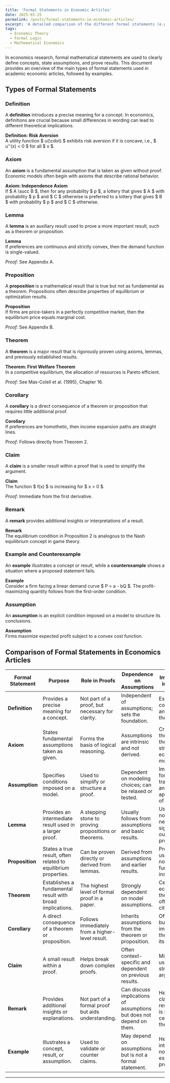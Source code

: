 ```yaml
---
title: 'Formal Statements in Economic Articles'
date: 2025-03-25
permalink: /posts/formal-statements-in-economic-articles/
excerpt: 'A detailed comparison of the different formal statements (e.g., Definitions, Axioms, Lemmas) commonly used in economic research, highlighting their purpose, role in proofs, and importance in theory.'
tags:
  - Economic Theory
  - Formal Logic
  - Mathematical Economics
---
```


In economics research, formal mathematical statements are used to clearly define concepts, state assumptions, and prove results. This document provides an overview of the main types of formal statements used in academic economic articles, followed by examples.

## Types of Formal Statements

### Definition
A **definition** introduces a precise meaning for a concept. In economics, definitions are crucial because small differences in wording can lead to different theoretical implications.

**Definition: Risk Aversion**  
A utility function $ u(\cdot) $ exhibits risk aversion if it is concave, i.e., $ u''(x) < 0 $ for all $ x $.

### Axiom
An **axiom** is a fundamental assumption that is taken as given without proof. Economic models often begin with axioms that describe rational behavior.

**Axiom: Independence Axiom**  
If $ A \succ B $, then for any probability $ p $, a lottery that gives $ A $ with probability $ p $ and $ C $ otherwise is preferred to a lottery that gives $ B $ with probability $ p $ and $ C $ otherwise.

### Lemma
A **lemma** is an auxiliary result used to prove a more important result, such as a theorem or proposition.

**Lemma**  
If preferences are continuous and strictly convex, then the demand function is single-valued.

*Proof:* See Appendix A.

### Proposition
A **proposition** is a mathematical result that is true but not as fundamental as a theorem. Propositions often describe properties of equilibrium or optimization results.

**Proposition**  
If firms are price-takers in a perfectly competitive market, then the equilibrium price equals marginal cost.

*Proof:* See Appendix B.

### Theorem
A **theorem** is a major result that is rigorously proven using axioms, lemmas, and previously established results.

**Theorem: First Welfare Theorem**  
In a competitive equilibrium, the allocation of resources is Pareto efficient.

*Proof:* See Mas-Colell et al. (1995), Chapter 16.

### Corollary
A **corollary** is a direct consequence of a theorem or proposition that requires little additional proof.

**Corollary**  
If preferences are homothetic, then income expansion paths are straight lines.

*Proof:* Follows directly from Theorem 2.

### Claim
A **claim** is a smaller result within a proof that is used to simplify the argument.

**Claim**  
The function $ f(x) $ is increasing for $ x > 0 $.

*Proof:* Immediate from the first derivative.

### Remark
A **remark** provides additional insights or interpretations of a result.

**Remark**  
The equilibrium condition in Proposition 2 is analogous to the Nash equilibrium concept in game theory.

### Example and Counterexample
An **example** illustrates a concept or result, while a **counterexample** shows a situation where a proposed statement fails.

**Example**  
Consider a firm facing a linear demand curve $ P = a - bQ $. The profit-maximizing quantity follows from the first-order condition.

### Assumption
An **assumption** is an explicit condition imposed on a model to structure its conclusions.

**Assumption**  
Firms maximize expected profit subject to a convex cost function.

## Comparison of Formal Statements in Economics Articles

| **Formal Statement** | **Purpose** | **Role in Proofs** | **Dependence on Assumptions** | **Importance in Theory** |
|----------------------|-------------|--------------------|-----------------------------|--------------------------|
| **Definition**        | Provides a precise meaning for a concept. | Not part of a proof, but necessary for clarity. | Independent of assumptions; sets the foundation. | Essential for consistency and rigor in theory. |
| **Axiom**             | States fundamental assumptions taken as given. | Forms the basis of logical reasoning. | Assumptions are intrinsic and not derived. | Critical, as they shape the structure of economic models. |
| **Assumption**        | Specifies conditions imposed on a model. | Used to simplify or structure a proof. | Dependent on modeling choices; can be relaxed or tested. | Important for tractability and applicability of results. |
| **Lemma**             | Provides an intermediate result used in a larger proof. | A stepping stone to proving propositions or theorems. | Usually follows from assumptions and basic results. | Useful but not necessarily significant outside the proof. |
| **Proposition**       | States a true result, often related to equilibrium properties. | Can be proven directly or derived from lemmas. | Derived from assumptions and earlier results. | Provides useful but not fundamental insights. |
| **Theorem**           | Establishes a fundamental result with broad implications. | The highest level of formal proof in a paper. | Strongly dependent on model assumptions. | Central to economic theory and often widely cited. |
| **Corollary**         | A direct consequence of a theorem or proposition. | Follows immediately from a higher-level result. | Inherits assumptions from the theorem or proposition. | Often useful but not as important as the theorem itself. |
| **Claim**             | A small result within a proof. | Helps break down complex proofs. | Often context-specific and dependent on previous results. | Minor but useful for structuring arguments. |
| **Remark**            | Provides additional insights or explanations. | Not part of a formal proof but aids understanding. | Can discuss implications of assumptions but does not depend on them. | Helps clarify results but is not central to theory. |
| **Example**           | Illustrates a concept, result, or assumption. | Used to validate or counter claims. | May depend on assumptions but is not a formal statement. | Helpful for intuition but not essential to proofs. |


------
